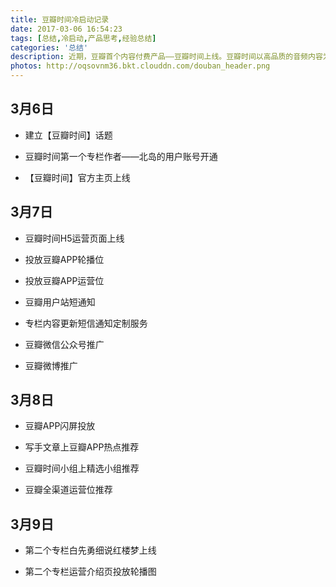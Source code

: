 ```yaml
---
title: 豆瓣时间冷启动记录
date: 2017-03-06 16:54:23
tags: [总结,冷启动,产品思考,经验总结]
categories: '总结'
description: 近期，豆瓣首个内容付费产品——豆瓣时间上线。豆瓣时间以高品质的音频内容为主，主打文学版块，目标用户定位应该是有付费意愿的文艺装逼青年。本文主要记录观察到该产品在冷启动阶段的实施步骤。
photos: http://oqsovnm36.bkt.clouddn.com/douban_header.png
---
```

## 3月6日

* 建立【豆瓣时间】话题

* 豆瓣时间第一个专栏作者——北岛的用户账号开通

* 【豆瓣时间】官方主页上线

## 3月7日

* 豆瓣时间H5运营页面上线

* 投放豆瓣APP轮播位

* 投放豆瓣APP运营位

* 豆瓣用户站短通知

* 专栏内容更新短信通知定制服务

* 豆瓣微信公众号推广

* 豆瓣微博推广

## 3月8日

* 豆瓣APP闪屏投放

* 写手文章上豆瓣APP热点推荐

* 豆瓣时间小组上精选小组推荐

* 豆瓣全渠道运营位推荐

## 3月9日

* 第二个专栏白先勇细说红楼梦上线

* 第二个专栏运营介绍页投放轮播图